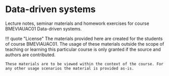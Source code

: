 # Data-driven systems

Lecture notes, seminar materials and homework exercises for course BMEVIAUAC01 Data-driven systems.

!!! quote "License"
    The materials provided here are created for the students of course BMEVIAUAC01. The usage of these materials outside the scope of teaching or learning this particular course is only granted if the source and authors are contributed.

    These materials are to be viewed within the context of the course. For any other usage scenarios the material is provided as-is.
